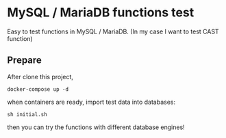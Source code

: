 # MySQL / MariaDB functions test
Easy to test functions in MySQL / MariaDB.
(In my case I want to test CAST function)

## Prepare
After clone this project,
```
docker-compose up -d
```
when containers are ready, import test data into databases:

```
sh initial.sh
```
then you can try the functions with different database engines!
